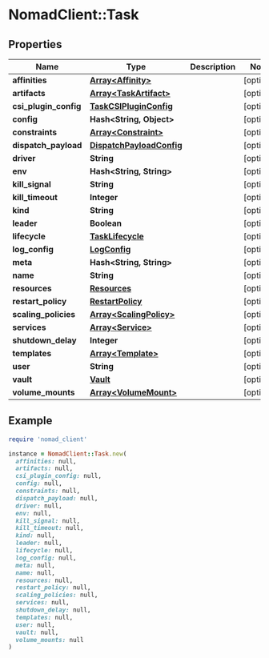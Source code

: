 # NomadClient::Task

## Properties

| Name | Type | Description | Notes |
| ---- | ---- | ----------- | ----- |
| **affinities** | [**Array&lt;Affinity&gt;**](Affinity.md) |  | [optional] |
| **artifacts** | [**Array&lt;TaskArtifact&gt;**](TaskArtifact.md) |  | [optional] |
| **csi_plugin_config** | [**TaskCSIPluginConfig**](TaskCSIPluginConfig.md) |  | [optional] |
| **config** | **Hash&lt;String, Object&gt;** |  | [optional] |
| **constraints** | [**Array&lt;Constraint&gt;**](Constraint.md) |  | [optional] |
| **dispatch_payload** | [**DispatchPayloadConfig**](DispatchPayloadConfig.md) |  | [optional] |
| **driver** | **String** |  | [optional] |
| **env** | **Hash&lt;String, String&gt;** |  | [optional] |
| **kill_signal** | **String** |  | [optional] |
| **kill_timeout** | **Integer** |  | [optional] |
| **kind** | **String** |  | [optional] |
| **leader** | **Boolean** |  | [optional] |
| **lifecycle** | [**TaskLifecycle**](TaskLifecycle.md) |  | [optional] |
| **log_config** | [**LogConfig**](LogConfig.md) |  | [optional] |
| **meta** | **Hash&lt;String, String&gt;** |  | [optional] |
| **name** | **String** |  | [optional] |
| **resources** | [**Resources**](Resources.md) |  | [optional] |
| **restart_policy** | [**RestartPolicy**](RestartPolicy.md) |  | [optional] |
| **scaling_policies** | [**Array&lt;ScalingPolicy&gt;**](ScalingPolicy.md) |  | [optional] |
| **services** | [**Array&lt;Service&gt;**](Service.md) |  | [optional] |
| **shutdown_delay** | **Integer** |  | [optional] |
| **templates** | [**Array&lt;Template&gt;**](Template.md) |  | [optional] |
| **user** | **String** |  | [optional] |
| **vault** | [**Vault**](Vault.md) |  | [optional] |
| **volume_mounts** | [**Array&lt;VolumeMount&gt;**](VolumeMount.md) |  | [optional] |

## Example

```ruby
require 'nomad_client'

instance = NomadClient::Task.new(
  affinities: null,
  artifacts: null,
  csi_plugin_config: null,
  config: null,
  constraints: null,
  dispatch_payload: null,
  driver: null,
  env: null,
  kill_signal: null,
  kill_timeout: null,
  kind: null,
  leader: null,
  lifecycle: null,
  log_config: null,
  meta: null,
  name: null,
  resources: null,
  restart_policy: null,
  scaling_policies: null,
  services: null,
  shutdown_delay: null,
  templates: null,
  user: null,
  vault: null,
  volume_mounts: null
)
```

